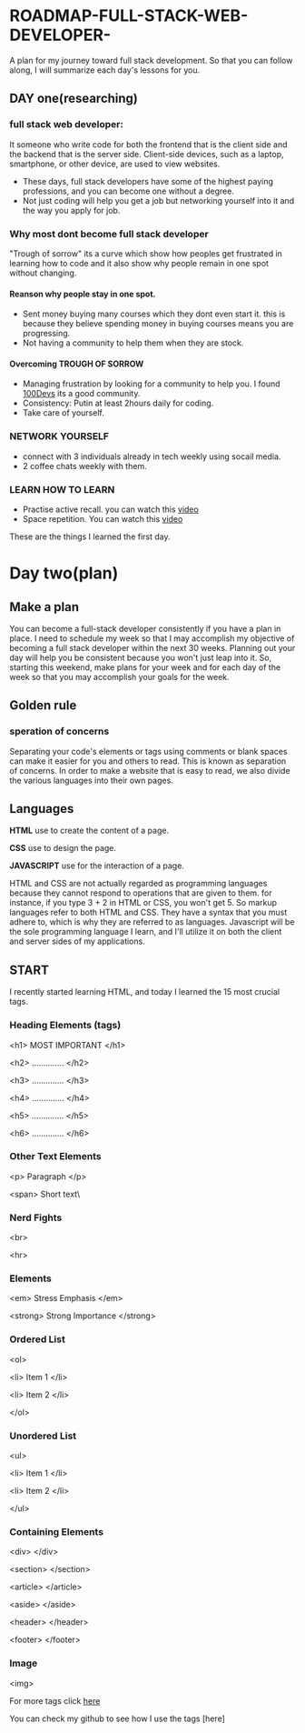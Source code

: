 # ROADMAP-FULL-STACK-WEB-DEVELOPER-
A plan for my journey toward full stack development. So that you can follow along, I will summarize each day's lessons for you.
## DAY one(researching)
### full stack web developer:
It someone who write code for both the frontend that is the client side and the backend that is the server side. Client-side devices, such as a laptop, smartphone, or other device, are used to view websites.
-  These days, full stack developers have some of the highest paying professions, and you can become one without a degree.
- Not just coding will help you get a job but networking yourself into it and the way you apply for job.
### Why most dont become full stack developer
"Trough of sorrow" its a curve which show how peoples get frustrated in learning how to code and it also show why people remain in one spot without changing.
#### Reanson why people stay in one spot.
- Sent money buying many courses which they dont even start it. this is because they believe spending money in buying courses means you are progressing.
- Not having a community to help them when they are stock.
#### Overcoming TROUGH  OF SORROW
- Managing frustration by looking for a community to help you. I found [100Devs](https://100devsfollowalong.netlify.app/) its a good community.
- Consistency: Putin at least 2hours daily for coding.
- Take care of yourself.

### NETWORK YOURSELF
- connect with 3 individuals already in tech weekly using socail media.
- 2 coffee chats weekly with them.

### LEARN HOW TO LEARN 
- Practise  active recall. you can watch this [video](https://youtu.be/ukLnPbIffxE)
- Space repetition. You can watch this [video](https://youtu.be/Z-zNHHpXoMM)

These are the things I learned the first day.

# Day two(plan)

## Make a plan

 You can become a full-stack developer consistently if you have a plan in place. I need to schedule my week so that I may accomplish my objective of becoming a full stack developer within the next 30 weeks. Planning out your day will help you be consistent because you won't just leap into it. So, starting this weekend, make plans for your week and for each day of the week so that you may accomplish your goals for the week.
 
 ## Golden rule
 
  ### speration of concerns
  
  Separating your code's elements or tags using comments or blank spaces can make it easier for you and others to read. This is known as separation of concerns.
In order to make a website that is easy to read, we also divide the various languages into their own pages.
  
  ## Languages
  
  **HTML** use to create the content of a page. 
  
  **CSS** use to design the page.
  
  **JAVASCRIPT** use for the interaction of a page.
  
  HTML and CSS are not actually regarded as programming languages because they cannot respond to operations that are given to them. for instance, if you type 3 + 2 in HTML or CSS, you won't get 5. So markup languages refer to both HTML and CSS. They have a syntax that you must adhere to, which is why they are referred to as languages.
Javascript will be the sole programming language I learn, and I'll utilize it on both the client and server sides of my applications.
   ## START
   
 I recently started learning HTML, and today I learned the 15 most crucial tags.
 
  ### Heading Elements (tags)
  
\<h1> MOST IMPORTANT \</h1>

\<h2> .............. \</h2>

\<h3> .............. \</h3>

\<h4> .............. \</h4>

\<h5> .............. \</h5>

\<h6> .............. \</h6>

  ### Other Text Elements
\<p> Paragraph \</p>

\<span> Short text\ </span>

  
  ### Nerd Fights
\<br>

\<hr>

### Elements
\<em> Stress Emphasis \</em>

\<strong> Strong Importance \</strong>

### Ordered List
\<ol>

 \<li> Item 1 \</li>
 
  \<li> Item 2 \</li>
  
\</ol>

### Unordered List
\<ul>

  \<li> Item 1 \</li>
  
  \<li> Item 2 \</li>
  
\</ul>

### Containing Elements

\<div> \</div>

\<section> \</section>

\<article> \</article>

\<aside> \</aside>

\<header> \</header>

\<footer> \</footer>

### Image

\<img>

For more tags click [here](https://developer.mozilla.org/en-US/docs/Web/HTML)

You can check my github to see how I use the tags [here]
